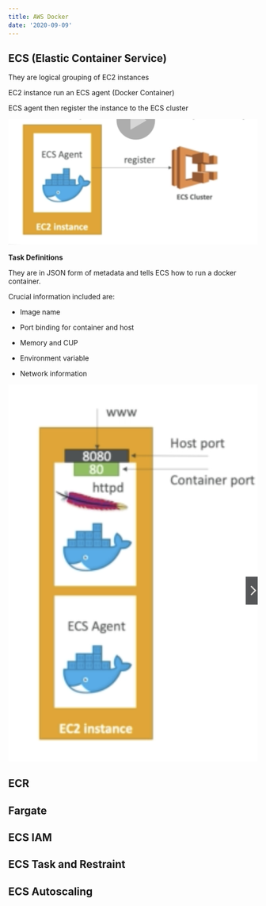 ```yaml
---
title: AWS Docker
date: '2020-09-09'
---
```


## ECS (Elastic Container Service)

They are logical grouping of EC2 instances

EC2 instance run an ECS agent (Docker Container)

ECS agent then register the instance to the ECS cluster

![ecs](./ecs.jpg)

**Task Definitions**

They are in JSON form of metadata and tells ECS how to run a docker container.

Crucial information included are:

- Image name

- Port binding for container and host

* Memory and CUP

* Environment variable

* Network information

![docker](./docker.jpg)

## ECR

## Fargate

## ECS IAM

## ECS Task and Restraint

## ECS Autoscaling
